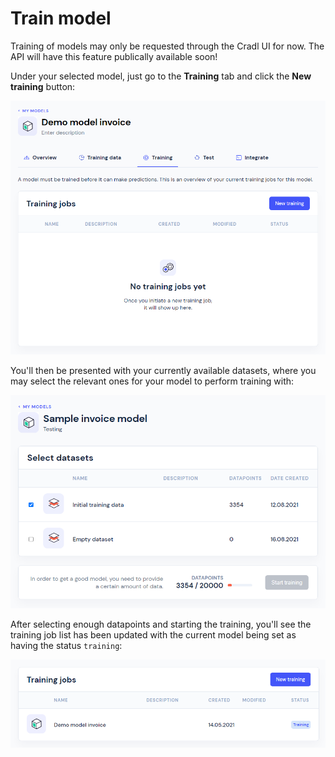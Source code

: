 # Train model

Training of models may only be requested through the Cradl UI for now. The API will have this feature publically available soon!

Under your selected model, just go to the **Training** tab and click the **New training** button:

![Screenshot of training tab page](../.gitbook/assets/image%20%281%29.png)

You'll then be presented with your currently available datasets, where you may select the relevant ones for your model to perform training with:

![Screenshot of training dataset selection page](../.gitbook/assets/image.png)

After selecting enough datapoints and starting the training, you'll see the training job list has been updated with the current model being set as having the status `training`:

![](../.gitbook/assets/image%20%282%29.png)


